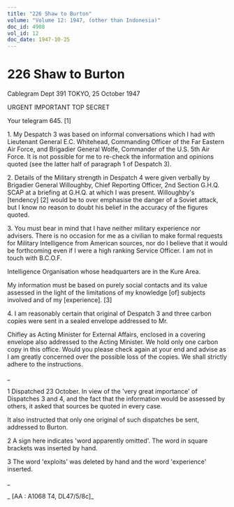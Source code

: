 ```yaml
---
title: "226 Shaw to Burton"
volume: "Volume 12: 1947, (other than Indonesia)"
doc_id: 4908
vol_id: 12
doc_date: 1947-10-25
---
```


# 226 Shaw to Burton

Cablegram Dept 391 TOKYO, 25 October 1947

URGENT IMPORTANT TOP SECRET

Your telegram 645. [1]

1\. My Despatch 3 was based on informal conversations which I had with Lieutenant General E.C. Whitehead, Commanding Officer of the Far Eastern Air Force, and Brigadier General Wolfe, Commander of the U.S. 5th Air Force. It is not possible for me to re-check the information and opinions quoted (see the latter half of paragraph 1 of Despatch 3).

2\. Details of the Military strength in Despatch 4 were given verbally by Brigadier General Willoughby, Chief Reporting Officer, 2nd Section G.H.Q. SCAP at a briefing at G.H.Q. at which I was present. Willoughby's [tendency] [2] would be to over emphasise the danger of a Soviet attack, but I know no reason to doubt his belief in the accuracy of the figures quoted.

3\. You must bear in mind that I have neither military experience nor advisers. There is no occasion for me as a civilian to make formal requests for Military Intelligence from American sources, nor do I believe that it would be forthcoming even if I were a high ranking Service Officer. I am not in touch with B.C.O.F.

Intelligence Organisation whose headquarters are in the Kure Area.

My information must be based on purely social contacts and its value assessed in the light of the limitations of my knowledge [of] subjects involved and of my [experience]. [3]

4\. I am reasonably certain that original of Despatch 3 and three carbon copies were sent in a sealed envelope addressed to Mr.

Chifley as Acting Minister for External Affairs, enclosed in a covering envelope also addressed to the Acting Minister. We hold only one carbon copy in this office. Would you please check again at your end and advise as I am greatly concerned over the possible loss of the copies. We shall strictly adhere to the instructions.

_

1 Dispatched 23 October. In view of the 'very great importance' of Dispatches 3 and 4, and the fact that the information would be assessed by others, it asked that sources be quoted in every case.

It also instructed that only one original of such dispatches be sent, addressed to Burton.

2 A sign here indicates 'word apparently omitted'. The word in square brackets was inserted by hand.

3 The word 'exploits' was deleted by hand and the word 'experience' inserted.

_

_ [AA : A1068 T4, DL47/5/8c]_
